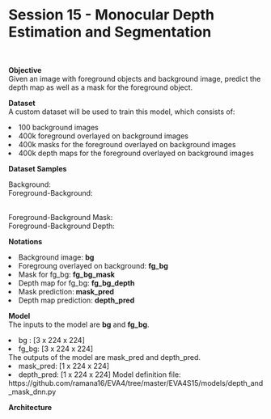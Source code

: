 <h1>Session 15 - Monocular Depth Estimation and Segmentation</h1>
<br>

<b>Objective</b> <br/>
Given an image with foreground objects and background image, predict the depth map as well as a mask for the foreground object.

<b>Dataset</b><br/>
A custom dataset will be used to train this model, which consists of:

<li>100 background images
<li>400k foreground overlayed on background images
<li>400k masks for the foreground overlayed on background images
<li>400k depth maps for the foreground overlayed on background images
  
<b>Dataset Samples</b><br/>

Background: 
<br/>
<img url="https://github.com/ramana16/EVA4/tree/master/EVA4S15/images/bg_strip.png?raw=true"></img>
<br/>
Foreground-Background: 

<br/>
<img url="https://github.com/ramana16/EVA4/tree/master/EVA4S15/images/bg_strip.png?raw=true"></img>
<br/>
Foreground-Background Mask: 

<br/>
<img url="https://github.com/ramana16/EVA4/tree/master/EVA4S15/images/bg_strip.png?raw=true"></img>
<br/>
Foreground-Background Depth: 

<br/>
<img url="https://github.com/ramana16/EVA4/tree/master/EVA4S15/images/bg_strip.png?raw=true"></img>
<br/>

<b>Notations</b>
<li>Background image: <b>bg</b>
<li>Foregroung overlayed on background: <b>fg_bg</b>
<li>Mask for fg_bg: <b>fg_bg_mask</b>
<li>Depth map for fg_bg: <b>fg_bg_depth</b>
<li>Mask prediction:<b> mask_pred</b>
<li>Depth map prediction: <b>depth_pred</b>
  
<b>Model</b>
<br/>
The inputs to the model are <b>bg</b> and <b>fg_bg</b>.

<li>bg : [3 x 224 x 224]
<li>fg_bg: [3 x 224 x 224]
  <br>
The outputs of the model are mask_pred and depth_pred.

<li>mask_pred: [1 x 224 x 224]
<li>depth_pred: [1 x 224 x 224]
Model definition file: https://github.com/ramana16/EVA4/tree/master/EVA4S15/models/depth_and_mask_dnn.py

<b>Architecture</b>
